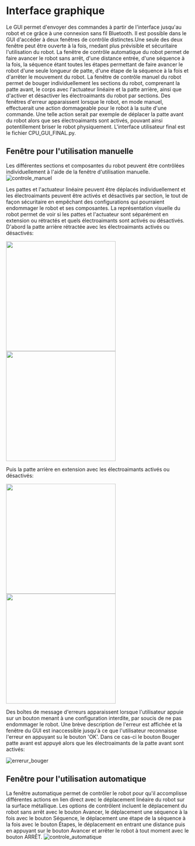 # Interface graphique

Le GUI permet d'envoyer des commandes à partir de l'interface jusqu'au robot et ce grâce à une connexion sans fil Bluetooth. Il est possible dans   le GUI d'accéder à deux fenêtres de contrôle distinctes.Une seule des deux fenêtre peut être ouverte à la fois, rnedant plus prévisible et sécuritaire l'utilisation du robot. La fenêtre de contrôle automatique du robot permet de faire avancer le robot sans arrêt, d'une distance entrée, d'une séquence à la fois, la séquence étant toutes les étapes permettant de faire avancer le robot d'une seule longueur de patte, d'une étape de la séquence à la fois et d'arrêter le mouvement du robot. La fenêtre de contrôle manuel du robot permet de bouger individuellement les sections du robot, comprenant la patte avant, le corps avec l'actuateur linéaire et la patte arrière, ainsi que d'activer et désactiver les électroaimants du robot par sections. Des fenêtres d'erreur apparaissent lorsque le robot, en mode manuel, effectuerait une action dommageable pour le robot à la suite d'une commande. Une telle action serait par exemple de déplacer la patte avant du robot alors que ses électroaimants sont activés, pouvant ainsi potentillement briser le robot physiquement. L'interface utilisateur final est le fichier CPU_GUI_FINAL.py.

## Fenêtre pour l'utilisation manuelle

Les différentes sections et composantes du robot peuvent être contrôlées individuellement à l'aide de la fenêtre d'utilisation manuelle.
![controle_manuel](https://user-images.githubusercontent.com/94627446/231640123-2a4d3360-ad61-47b1-a2bb-98ad89a9d2e0.png)


Les pattes et l'actuateur linéaire peuvent être déplacés individuellement et les électroaimants peuvent être activés et désactivés par section, le tout de façon sécuritaire en empêchant des configurations qui pourraient endommager le robot et ses composantes. La représentation visuelle du robot permet de voir si les pattes et l'actuateur sont séparément en extension ou rétractés et quels électroaimants sont activés ou désactivés.
D'abord la patte arrière rétractée avec les électroaimants activés ou désactivés:
<p align="justify">
  <img src="https://user-images.githubusercontent.com/94627446/228851858-82b88dfc-8292-4e39-bd3b-f0a9d80a2d4f.png" width="300"/>
  
  <img src="https://user-images.githubusercontent.com/94627446/228851768-2b2031b8-d3b5-4c7e-9bc5-9b961d7f3be5.png" width="300"/>
<p>
 Puis la patte arrière en extension avec les électroaimants activés ou désactivés:
<p align="justify">  
  <img src="https://user-images.githubusercontent.com/94627446/228851738-10d79a3d-7274-42be-8324-fc0ec2f17d82.png" width="300"/>
  <img src="https://user-images.githubusercontent.com/94627446/228851945-84b4fc03-1fa6-4049-96f9-534a335ea05f.png" width="300"/>
<p>
Des boîtes de message d'erreurs apparaissent lorsque l'utilisateur appuie sur un bouton menant à une configuration interdite, par soucis de ne pas endommager le robot. Une brève description de l'erreur est affichée et la fenêtre du GUI est inaccessible jusqu'à ce que l'utilisateur reconnaisse l'erreur en appuyant su le bouton 'OK'. Dans ce cas-ci le bouton Bouger patte avant est appuyé alors que les électroaimants de la patte avant sont activés:
  
![errerur_bouger](https://user-images.githubusercontent.com/94627446/228865240-c2bc4be5-c18b-4249-8ae5-c49529b22be3.png)

## Fenêtre pour l'utilisation automatique
La fenêtre automatique permet de contrôler le robot pour qu'il accomplisse différentes actions en lien direct avec le déplacement linéaire du robot sur la surface métallique. Les options de contrôlent incluent le déplacement du robot sans arrêt avec le bouton Avancer, le déplacement une séquence à la fois avec le bouton Séquence, le déplacement une étape de la séquence à la fois avec le bouton Étapes, le déplacement en entrant une distance puis en appuyant sur le bouton Avancer et arrêter le robot à tout moment avec le bouton ARRÊT.
![controle_automatique](https://user-images.githubusercontent.com/94627446/231640151-8f31da65-d9af-4f6e-9f83-932d29a607ed.png)

